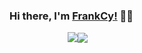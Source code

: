 ### Hi there, I'm [FrankCy!](https://github.com/FrankCy) 🙋‍♂️
<ul>
    <li style="overflow: hidden;zoom: 1;font-size: 12px;margin-bottom: 20px;">
        <div style="float: left;width: 85px;font-size: 14px;font-weight: 400;text-align: right;">
            <img align="center" src="https://github-readme-stats.anuraghazra1.vercel.app/api/top-langs/?username=FrankCy&layout=compact&theme=material-palenight" />
        </div>
        <div style="margin-left: 85px;">
            <img align="center" src="https://github-readme-stats.vercel.app/api?username=FrankCy&layout=compact&theme=material-palenight&show_icons=true" />
        </div>
    </li>
</ul>